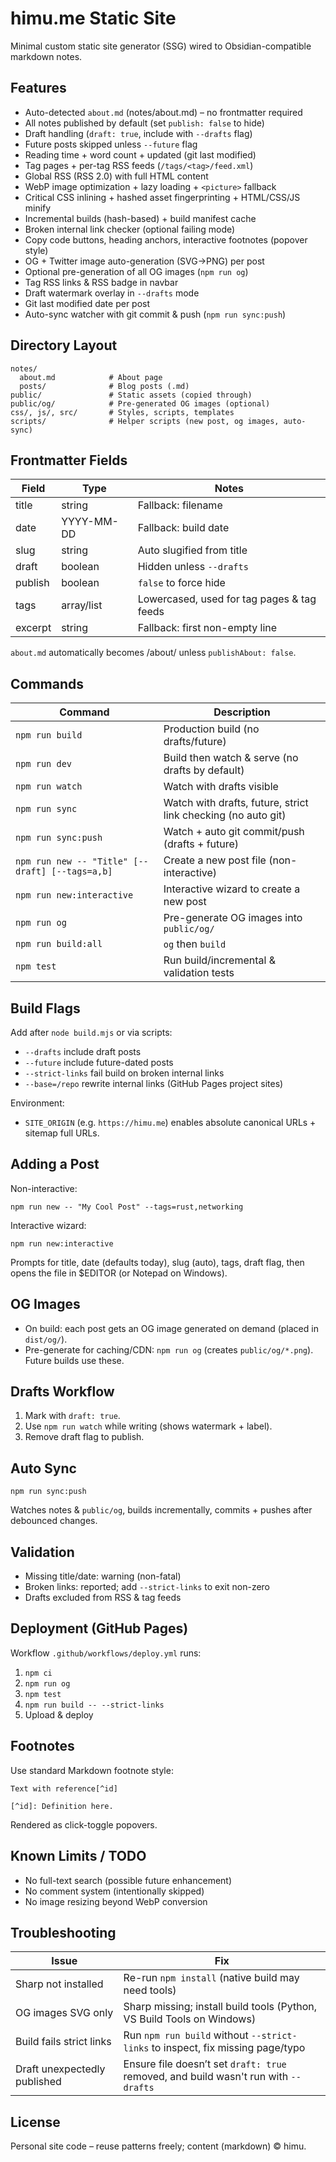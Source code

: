 # himu.me Static Site

Minimal custom static site generator (SSG) wired to Obsidian-compatible markdown notes.

## Features
- Auto-detected `about.md` (notes/about.md) – no frontmatter required
- All notes published by default (set `publish: false` to hide)
- Draft handling (`draft: true`, include with `--drafts` flag)
- Future posts skipped unless `--future` flag
- Reading time + word count + updated (git last modified)
- Tag pages + per-tag RSS feeds (`/tags/<tag>/feed.xml`)
- Global RSS (RSS 2.0) with full HTML content
- WebP image optimization + lazy loading + `<picture>` fallback
- Critical CSS inlining + hashed asset fingerprinting + HTML/CSS/JS minify
- Incremental builds (hash-based) + build manifest cache
- Broken internal link checker (optional failing mode)
- Copy code buttons, heading anchors, interactive footnotes (popover style)
- OG + Twitter image auto-generation (SVG→PNG) per post
- Optional pre-generation of all OG images (`npm run og`)
- Tag RSS links & RSS badge in navbar
- Draft watermark overlay in `--drafts` mode
- Git last modified date per post
- Auto-sync watcher with git commit & push (`npm run sync:push`)

## Directory Layout
```
notes/
  about.md            # About page
  posts/              # Blog posts (.md)
public/               # Static assets (copied through)
public/og/            # Pre-generated OG images (optional)
css/, js/, src/       # Styles, scripts, templates
scripts/              # Helper scripts (new post, og images, auto-sync)
```

## Frontmatter Fields
| Field        | Type        | Notes |
|--------------|-------------|-------|
| title        | string      | Fallback: filename |
| date         | YYYY-MM-DD  | Fallback: build date |
| slug         | string      | Auto slugified from title |
| draft        | boolean     | Hidden unless `--drafts` |
| publish      | boolean     | `false` to force hide |
| tags         | array/list  | Lowercased, used for tag pages & tag feeds |
| excerpt      | string      | Fallback: first non-empty line |

`about.md` automatically becomes /about/ unless `publishAbout: false`.

## Commands
| Command | Description |
|---------|-------------|
| `npm run build` | Production build (no drafts/future) |
| `npm run dev` | Build then watch & serve (no drafts by default) |
| `npm run watch` | Watch with drafts visible |
| `npm run sync` | Watch with drafts, future, strict link checking (no auto git) |
| `npm run sync:push` | Watch + auto git commit/push (drafts + future) |
| `npm run new -- "Title" [--draft] [--tags=a,b]` | Create a new post file (non-interactive) |
| `npm run new:interactive` | Interactive wizard to create a new post |
| `npm run og` | Pre-generate OG images into `public/og/` |
| `npm run build:all` | `og` then `build` |
| `npm test` | Run build/incremental & validation tests |

## Build Flags
Add after `node build.mjs` or via scripts:
- `--drafts` include draft posts
- `--future` include future-dated posts
- `--strict-links` fail build on broken internal links
- `--base=/repo` rewrite internal links (GitHub Pages project sites)

Environment:
- `SITE_ORIGIN` (e.g. `https://himu.me`) enables absolute canonical URLs + sitemap full URLs.

## Adding a Post
Non-interactive:
```
npm run new -- "My Cool Post" --tags=rust,networking
```
Interactive wizard:
```
npm run new:interactive
```
Prompts for title, date (defaults today), slug (auto), tags, draft flag, then opens the file in $EDITOR (or Notepad on Windows).

## OG Images
- On build: each post gets an OG image generated on demand (placed in `dist/og/`).
- Pre-generate for caching/CDN: `npm run og` (creates `public/og/*.png`). Future builds use these.

## Drafts Workflow
1. Mark with `draft: true`.
2. Use `npm run watch` while writing (shows watermark + label).
3. Remove draft flag to publish.

## Auto Sync
```
npm run sync:push
```
Watches notes & `public/og`, builds incrementally, commits + pushes after debounced changes.

## Validation
- Missing title/date: warning (non-fatal)
- Broken links: reported; add `--strict-links` to exit non-zero
- Drafts excluded from RSS & tag feeds

## Deployment (GitHub Pages)
Workflow `.github/workflows/deploy.yml` runs:
1. `npm ci`
2. `npm run og`
3. `npm test`
4. `npm run build -- --strict-links`
5. Upload & deploy

## Footnotes
Use standard Markdown footnote style:
```
Text with reference[^id]

[^id]: Definition here.
```
Rendered as click-toggle popovers.

## Known Limits / TODO
- No full-text search (possible future enhancement)
- No comment system (intentionally skipped)
- No image resizing beyond WebP conversion

## Troubleshooting
| Issue | Fix |
|-------|-----|
| Sharp not installed | Re-run `npm install` (native build may need tools) |
| OG images SVG only | Sharp missing; install build tools (Python, VS Build Tools on Windows) |
| Build fails strict links | Run `npm run build` without `--strict-links` to inspect, fix missing page/typo |
| Draft unexpectedly published | Ensure file doesn’t set `draft: true` removed, and build wasn't run with `--drafts` |

## License
Personal site code – reuse patterns freely; content (markdown) © himu.
